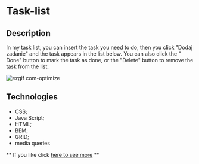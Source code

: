 #  T a s k - l i s t 
## Description
In my task list, you can insert the task you need to do, then you click "Dodaj zadanie" and the task appears in the list below.
You can also click the " Done" button to mark the task as done, or the "Delete" button to remove the task from the list.

![ezgif com-optimize](https://github.com/Alekzann/Task-list/assets/134525143/c4de8af0-c202-4602-b877-9212e4505479)

## Technologies
- CSS;
- Java Script;
- HTML;
- BEM;
- GRID;
- media queries

** If you like click [here to see more](https://alekzann.github.io/Task-list/) **
